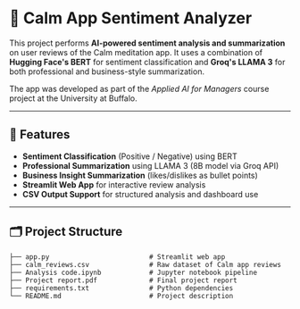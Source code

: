 # 🧘 Calm App Sentiment Analyzer

This project performs **AI-powered sentiment analysis and summarization** on user reviews of the Calm meditation app. It uses a combination of **Hugging Face's BERT** for sentiment classification and **Groq's LLAMA 3** for both professional and business-style summarization.

The app was developed as part of the *Applied AI for Managers* course project at the University at Buffalo.

---

## 🚀 Features

- **Sentiment Classification** (Positive / Negative) using BERT
- **Professional Summarization** using LLAMA 3 (8B model via Groq API)
- **Business Insight Summarization** (likes/dislikes as bullet points)
- **Streamlit Web App** for interactive review analysis
- **CSV Output Support** for structured analysis and dashboard use

---

## 🗂️ Project Structure

```plaintext
├── app.py                         # Streamlit web app
├── calm_reviews.csv               # Raw dataset of Calm app reviews
├── Analysis code.ipynb            # Jupyter notebook pipeline
├── Project report.pdf             # Final project report
├── requirements.txt               # Python dependencies
└── README.md                      # Project description
